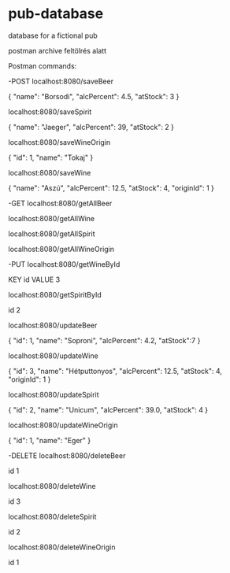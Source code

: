 # pub-database
database for a fictional pub

postman archive feltölrés alatt

Postman commands:

-POST
localhost:8080/saveBeer

{
    "name": "Borsodi",
    "alcPercent": 4.5,
    "atStock": 3
}

localhost:8080/saveSpirit

{
    "name": "Jaeger",
    "alcPercent": 39,
    "atStock": 2
}

localhost:8080/saveWineOrigin

{
    "id": 1,
    "name": "Tokaj"
}

localhost:8080/saveWine

{
    "name": "Aszú",
    "alcPercent": 12.5,
    "atStock": 4,
    "originId": 1
}

-GET
localhost:8080/getAllBeer

localhost:8080/getAllWine

localhost:8080/getAllSpirit

localhost:8080/getAllWineOrigin


-PUT
localhost:8080/getWineById

KEY id VALUE 3

localhost:8080/getSpiritById

id 2

localhost:8080/updateBeer

{
    "id": 1,
    "name": "Soproni",
    "alcPercent": 4.2,
    "atStock":7
}

localhost:8080/updateWine

{
    "id": 3,
    "name": "Hétputtonyos",
    "alcPercent": 12.5,
    "atStock": 4,
    "originId": 1
}

localhost:8080/updateSpirit

{
        "id": 2,
        "name": "Unicum",
        "alcPercent": 39.0,
        "atStock": 4
    }

localhost:8080/updateWineOrigin

{
    "id": 1,
    "name": "Eger"
}

-DELETE
localhost:8080/deleteBeer

id 1

localhost:8080/deleteWine

id 3

localhost:8080/deleteSpirit

id 2

localhost:8080/deleteWineOrigin

id 1
